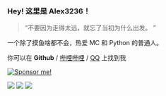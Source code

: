 ### Hey! 这里是 Alex3236！

> “不要因为走得太远，就忘了当初为什么出发。 ”

一个除了摸鱼啥都不会，热爱 MC 和 Python 的普通人。

你可以在 **Github** / [哔哩哔哩](https://space.bilibili.com/275212628) / [QQ](https://qm.qq.com/cgi-bin/qm/qr?k=SFPF4JgUlTb-C_3VLG4FvJK1HnpVmQ03&noverify=0) 上找到我

[![Sponsor me!](https://img.shields.io/badge/Sponsor%20me!-blue?logo=alipay&logoColor=white&style=flat-square)](https://pay-alex3236.vercel.app/)

![](https://github-profile-summary-cards.vercel.app/api/cards/profile-details?username=alex3236&theme=github)
![](https://github-profile-summary-cards.vercel.app/api/cards/stats?username=alex3236&theme=github)
![](https://github-profile-summary-cards.vercel.app/api/cards/repos-per-language?username=alex3236&theme=github)
